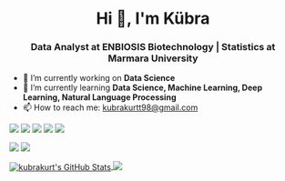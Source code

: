 <h1 align="center"> Hi 👋, I'm Kübra </h1>
<h3 align="center"> Data Analyst at ENBIOSIS Biotechnology | Statistics at Marmara University </h3>

- 🔭 I’m currently working on **Data Science**
- 🌱 I’m currently learning **Data Science, Machine Learning, Deep Learning, Natural Language Processing**
- 📫 How to reach me: kubrakurtt98@gmail.com

<b> </b>

[![](https://img.shields.io/badge/linkedin-%230077B5.svg?&style=for-the-badge&logo=linkedin&logoColor=white&color=B40000)](https://www.linkedin.com/in/kubrakurtk/)
[![](https://img.shields.io/badge/Medium-%2312100E.svg?&style=for-the-badge&logo=medium&logoColor=white&color=B40000)](https://kubrakurt.medium.com/)
[![](https://img.shields.io/badge/Kaggle-%2312100E.svg?&style=for-the-badge&logo=kaggle&logoColor=white&color=B40000)](https://www.kaggle.com/kubrakurt)
[![](https://img.shields.io/badge/Twitter-%2312100E.svg?&style=for-the-badge&logo=twitter&logoColor=white&color=B40000)](https://twitter.com/kubrakurtk)
[![](https://img.shields.io/badge/Instagram-%2312100E.svg?&style=for-the-badge&logo=instagram&logoColor=white&color=B40000)](https://www.instagram.com/kubrakurtk/)

<b> </b>

[![](https://img.shields.io/badge/-cD1?style=for-the-badge&logo=python&color=007485)]()
[![](https://img.shields.io/badge/-cD1?style=for-the-badge&logo=rstudio&color=007485)]()
  
<b> </b>

</a> <a href="https://github.com/kubrakurt">
  <img align="center" 
       src="https://github-readme-stats.vercel.app/api?username=kubrakurt&show_icons=true&line_height=27&count_private=true&title_color=ffffff&text_color=FFFFFF&icon_color=5C0000&bg_color=004D63" alt="kubrakurt's GitHub Stats" />
  </a> <a href="https://github.com/kubrakurt">
  <img align="top" src="https://github-readme-stats.vercel.app/api/top-langs/?username=kubrakurt&title_color=ffffff&text_color=FFFFFF&icon_color=B40000&bg_color=004D63" />
